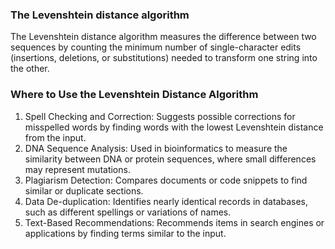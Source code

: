 ### The Levenshtein distance algorithm
The Levenshtein distance algorithm measures the difference between two sequences 
by counting the minimum number of single-character edits (insertions, deletions, or substitutions) 
needed to transform one string into the other.
### Where to Use the Levenshtein Distance Algorithm
1. Spell Checking and Correction: Suggests possible corrections for misspelled words by finding words with the lowest Levenshtein distance from the input.
2.	DNA Sequence Analysis: Used in bioinformatics to measure the similarity between DNA or protein sequences, where small differences may represent mutations.
3.	Plagiarism Detection: Compares documents or code snippets to find similar or duplicate sections.
4.	Data De-duplication: Identifies nearly identical records in databases, such as different spellings or variations of names.
5.	Text-Based Recommendations: Recommends items in search engines or applications by finding terms similar to the input.